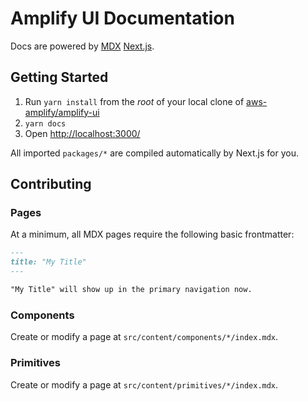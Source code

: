 # Amplify UI Documentation

Docs are powered by [MDX](https://github.com/mdx-js/mdx) [Next.js](https://nextjs.org/).

## Getting Started

1. Run `yarn install` from the _root_ of your local clone of [aws-amplify/amplify-ui](https://github.com/aws-amplify/amplify-ui)
1. `yarn docs`
1. Open <http://localhost:3000/>

All imported `packages/*` are compiled automatically by Next.js for you.

## Contributing

### Pages

At a minimum, all MDX pages require the following basic frontmatter:

```md
---
title: "My Title"
---

"My Title" will show up in the primary navigation now.
```

### Components

Create or modify a page at `src/content/components/*/index.mdx`.

### Primitives

Create or modify a page at `src/content/primitives/*/index.mdx`.
